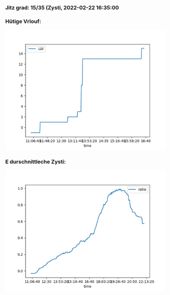 ### Jitz grad: 15/35 (Zysti, 2022-02-22 16:35:00

### Hütige Vrlouf:
![Graph](Today.png)

### E durschnittleche Zysti:
![Graph](Zysti.png)
